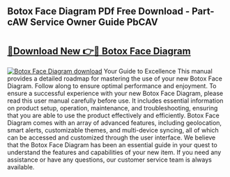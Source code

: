 ## Botox Face Diagram PDf Free Download - Part-cAW Service Owner Guide PbCAV

# <h2><a href="http://dfhl23.blite.top/?on=Botox+Face+Diagram">🔗Download New 👉🔴 Botox Face Diagram</a></h2>

[![Botox Face Diagram download](https://i.imgur.com/lujVjoI.png)](http://dfhl23.blite.top/?on=Botox+Face+Diagram)
Your Guide to Excellence This manual provides a detailed roadmap for mastering the use of your new Botox Face Diagram. Follow along to ensure optimal performance and enjoyment. To ensure a successful experience with your new Botox Face Diagram, please read this user manual carefully before use. It includes essential information on product setup, operation, maintenance, and troubleshooting, ensuring that you are able to use the product effectively and efficiently. Botox Face Diagram comes with an array of advanced features, including geolocation, smart alerts, customizable themes, and multi-device syncing, all of which can be accessed and customized through the user interface. We believe that the Botox Face Diagram has been an essential guide in your quest to understand the features and capabilities of your new item. If you need any assistance or have any questions, our customer service team is always available.

